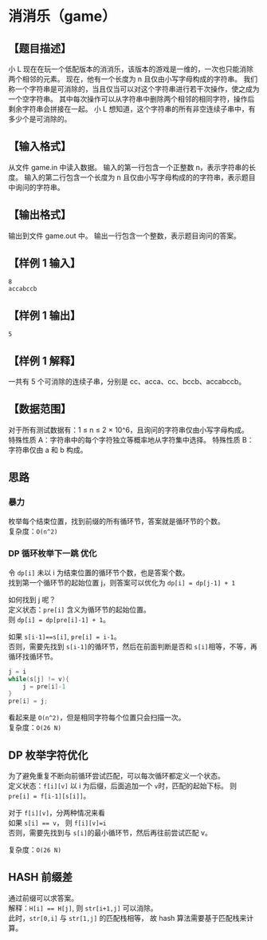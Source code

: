 # 消消乐（game）

## 【题目描述】

小 L 现在在玩一个低配版本的消消乐，该版本的游戏是一维的，一次也只能消除两个相邻的元素。
现在，他有一个长度为 n 且仅由小写字母构成的字符串。
我们称一个字符串是可消除的，当且仅当可以对这个字符串进行若干次操作，使之成为一个空字符串。
其中每次操作可以从字符串中删除两个相邻的相同字符，操作后剩余字符串会拼接在一起。
小 L 想知道，这个字符串的所有非空连续子串中，有多少个是可消除的。

## 【输入格式】

从文件 game.in 中读入数据。
输入的第一行包含一个正整数 n，表示字符串的长度。
输入的第二行包含一个长度为 n 且仅由小写字母构成的的字符串，表示题目中询问的字符串。

## 【输出格式】

输出到文件 game.out 中。
输出一行包含一个整数，表示题目询问的答案。

## 【样例 1 输入】


```
8
accabccb
```

## 【样例 1 输出】

```
5
```

## 【样例 1 解释】

一共有 5 个可消除的连续子串，分别是 cc、acca、cc、bccb、accabccb。


## 【数据范围】

对于所有测试数据有：1 ≤ n ≤ 2 × 10^6，且询问的字符串仅由小写字母构成。  
特殊性质 A：字符串中的每个字符独立等概率地从字符集中选择。
特殊性质 B：字符串仅由 a 和 b 构成。


##  思路


### 暴力

枚举每个结束位置，找到前缀的所有循环节，答案就是循环节的个数。  
复杂度：`O(n^2)`  


### DP 循环枚举下一跳 优化  


令 `dp[i]` 未以 i 为结束位置的循环节个数，也是答案个数。  
找到第一个循环节的起始位置 j，则答案可以优化为 `dp[i] = dp[j-1] + 1`


如何找到 j 呢？  
定义状态：`pre[i]` 含义为循环节的起始位置。  
则 `dp[i] = dp[pre[i]-1] + 1`。  


如果 `s[i-1]==s[i]`, `pre[i] = i-1`。  
否则，需要先找到 `s[i-1]`的循环节，然后在前面判断是否和 `s[i]`相等，不等，再循环找循环节。  


```cpp
j = i
while(s[j] != v){
    j = pre[i]-1
}
pre[i] = j;
```


看起来是 `O(n^2)`，但是相同字符每个位置只会扫描一次。  
复杂度：`O(26 N)`  


## DP 枚举字符优化  


为了避免重复不断向前循环尝试匹配，可以每次循环都定义一个状态。  
定义状态：`f[i][v]` 以 i 为后缀，后面追加一个 `v`时，匹配的起始下标。 
则 `pre[i] = f[i-1][s[i]]`。  


对于 `f[i][v]`，分两种情况来看  
如果 `s[i] == v`， 则 `f[i][v]=i`  
否则，需要先找到与 `s[i]`的最小循环节，然后再往前尝试匹配 v。  


复杂度：`O(26 N)`  


## HASH 前缀差  

通过前缀可以求答案。  
解释：`H[i] == H[j]`, 则 `str[i+1,j]` 可以消除。  
此时，`str[0,i]` 与 `str[1,j]` 的匹配栈相等， 故 hash 算法需要基于匹配栈来计算。  














